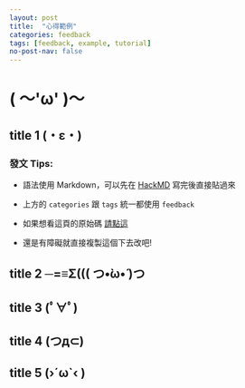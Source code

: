 ```yaml
---
layout: post
title:  "心得範例"
categories: feedback
tags: [feedback, example, tutorial]
no-post-nav: false
---
```


# ( ～'ω' )～

## title 1 (・ε・) 

### 發文 Tips:

- 語法使用 Markdown，可以先在 [HackMD](https://hackmd.io/) 寫完後直接貼過來

- 上方的 `categories` 跟 `tags` 統一都使用 `feedback` 

- 如果想看這頁的原始碼 [請點這](https://raw.githubusercontent.com/hellojs-tw/blog/master/_posts/2017/2017-08-23-example.markdown)

- 還是有障礙就直接複製這個下去改吧!

## title 2 ─=≡Σ((( つ•̀ω•́ )つ
## title 3 (ﾟ∀ﾟ)
## title 4 (つд⊂)
## title 5 (›´ω`‹ )



